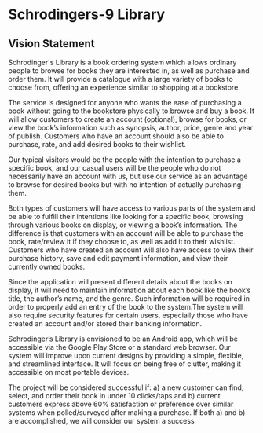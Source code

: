 # Schrodingers-9 Library

## Vision Statement

Schrodinger's Library is a book ordering system which allows ordinary people to browse for books they are interested in, as well as purchase and order them. It will provide a catalogue with a large variety of books to choose from, offering an experience similar to shopping at a bookstore.

The service is designed for anyone who wants the ease of purchasing a book without going to the bookstore physically to browse and buy a book. It will allow customers to create an account (optional), browse for books, or view the book’s information such as synopsis, author, price, genre and year of publish. Customers who have an account should also be able to purchase, rate, and add desired books to their wishlist.

Our typical visitors would be the people with the intention to purchase a specific book, and our casual users will be the people who do not necessarily have an account with us, but use our service as an advantage to browse for desired books but with no intention of actually purchasing them.

Both types of customers will have access to various parts of the system and be able to fulfill their intentions like looking for a specific book, browsing through various books on display, or viewing a book’s information. The difference is that customers with an account will be able to purchase the book, rate/review it if they choose to, as well as add it to their wishlist. Customers who have created an account will also have access to view their purchase history, save and edit payment information, and view their currently owned books. 

Since the application will present different details about the books on display, it will need to maintain information about each book like the book’s title, the author’s name, and the genre. Such information will be required in order to properly add an entry of the book to the system.The system will also require security features for certain users, especially those who have created an account and/or stored their banking information.

Schrodinger’s Library is envisioned to be an Android app, which will be accessible via the Google Play Store or a standard web browser. Our system will improve upon current designs by providing a simple, flexible, and streamlined interface. It will focus on being free of clutter, making it accessible on most portable devices. 

The project will be considered successful if: a) a new customer can find, select, and order their book in under 10 clicks/taps and b) current customers express above 60% satisfaction or preference over similar systems when polled/surveyed after making a purchase. If both a) and b) are accomplished, we will consider our system a success
